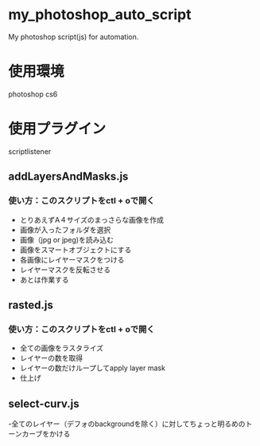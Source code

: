 # my_photoshop_auto_script
My photoshop script(js) for automation.

# 使用環境

photoshop cs6

# 使用プラグイン

scriptlistener 

## addLayersAndMasks.js

### 使い方：このスクリプトをctl + oで開く

- とりあえずA４サイズのまっさらな画像を作成
- 画像が入ったフォルダを選択
- 画像（jpg or jpeg)を読み込む
- 画像をスマートオブジェクトにする
- 各画像にレイヤーマスクをつける
- レイヤーマスクを反転させる
- あとは作業する

## rasted.js

### 使い方：このスクリプトをctl + oで開く

- 全ての画像をラスタライズ
- レイヤーの数を取得
- レイヤーの数だけループしてapply layer mask
- 仕上げ

## select-curv.js

-全てのレイヤー（デフォのbackgroundを除く）に対してちょっと明るめのトーンカーブをかける
